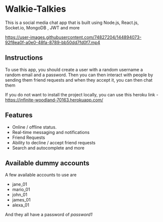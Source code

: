 # Walkie-Talkies
This is a social media chat app that is built using Node.js, React.js, Socket.io, MongoDB , JWT and more



https://user-images.githubusercontent.com/74827204/144894073-92f8ea0f-a0e0-48fa-8789-bb50dd7fd0f7.mp4



## Instructions
To use this app, you should create a user with a random username a random email and a password. Then you can then interact with people by sending them friend requests and when they accept it, you can then chat them

If you do not want to install the project locally, you can use this heroku link - https://infinite-woodland-70163.herokuapp.com/

## Features
- Online / offline status.
- Real-time messaging and notifications
- Friend Requests
- Ability to decline / accept friend requests
- Search and autocomplete and more 

## Available dummy accounts
A few available accounts to use are 
- jane_01
- mario_01
- john_01
- james_01
- alexa_01

And they all have a password of <i>password1</i>


